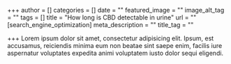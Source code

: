 +++
author = []
categories = []
date = ""
featured_image = ""
image_alt_tag = ""
tags = []
title = "How long is CBD detectable in urine"
url = ""
[search_engine_optimization]
meta_description = ""
title_tag = ""

+++
Lorem ipsum dolor sit amet, consectetur adipisicing elit. Ipsum, est accusamus, reiciendis minima eum non beatae sint saepe enim, facilis iure aspernatur voluptates expedita animi voluptatem iusto dolor sequi eligendi.